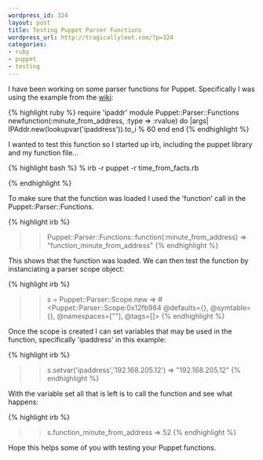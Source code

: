 ```yaml
--- 
wordpress_id: 324
layout: post
title: Testing Puppet Parser Functions
wordpress_url: http://tragicallyleet.com/?p=324
categories:
- ruby
- puppet
- testing
---
```

I have been working on some parser functions for Puppet. Specifically I was using the example from the [wiki](http://reductivelabs.com/trac/puppet/wiki/WritingYourOwnFunctions):

{% highlight ruby %}
require 'ipaddr'
module Puppet::Parser::Functions
	newfunction(:minute_from_address, :type => :rvalue) do |args|
		IPAddr.new(lookupvar('ipaddress')).to_i % 60
	end
end
{% endhighlight %}

I wanted to test this function so I started up irb, including the puppet library and my function file...

{% highlight bash %}
% irb -r puppet -r time_from_facts.rb
>>
{% endhighlight %}

To make sure that the function was loaded I used the 'function' call in the Puppet::Parser::Functions.

{% highlight irb %}
>> Puppet::Parser::Functions::function(:minute_from_address)
=> "function_minute_from_address"
{% endhighlight %}

This shows that the function was loaded. We can then test the function by instanciating a parser scope object:

{% highlight irb %}
>> s = Puppet::Parser::Scope.new
=> #<Puppet::Parser::Scope:0x12fb984 @defaults={}, @symtable={}, @namespaces=[""], @tags=[]>
{% endhighlight %}

Once the scope is created I can set variables that may be used in the function, specifically 'ipaddress' in this example:

{% highlight irb %}
>> s.setvar('ipaddress','192.168.205.12')
=> "192.168.205.12"
{% endhighlight %}

With the variable set all that is left is to call the function and see what happens:

{% highlight irb %}
>> s.function_minute_from_address
=> 52
{% endhighlight %}

Hope this helps some of you with testing your Puppet functions.

